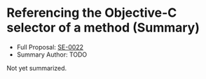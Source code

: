 # Referencing the Objective-C selector of a method (Summary)

* Full Proposal: [SE-0022](https://github.com/apple/swift-evolution/blob/main/proposals/0022-objc-selectors.md)
* Summary Author: TODO

Not yet summarized.
